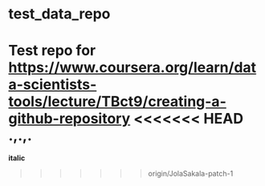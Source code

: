 # test_data_repo
Test repo for https://www.coursera.org/learn/data-scientists-tools/lecture/TBct9/creating-a-github-repository
<<<<<<< HEAD
.,.,.
=======
**italic**
>>>>>>> origin/JolaSakala-patch-1
